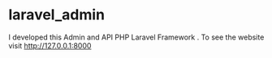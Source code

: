 # laravel_admin
I developed this Admin and API PHP Laravel Framework . To see the website visit http://127.0.0.1:8000
